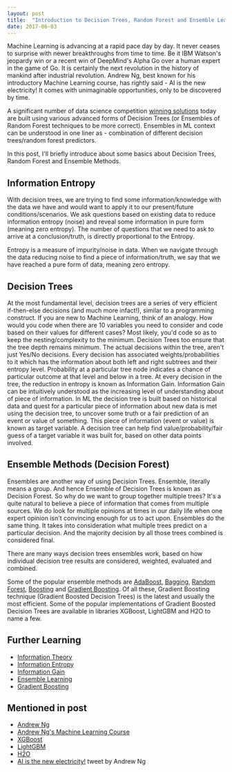 ```yaml
---
layout: post
title:  "Introduction to Decision Trees, Random Forest and Ensemble Learning Methods in Machine Learning"
date: 2017-06-03
---
```


Machine Learning is advancing at a rapid pace day by day. It never ceases to surprise with newer breakthroughs from time to time. Be it IBM Watson's jeopardy win or a recent win of DeepMind's Alpha Go over a human expert in the game of Go. It is certainly the next revolution in the history of mankind after industrial revolution. Andrew Ng, best known for his introductory Machine Learning course, has rightly said - AI is the new electricity! It comes with unimaginable opportunities, only to be discovered by time.

A significant number of data science competition <A href="https://www.import.io/post/how-to-win-a-kaggle-competition/" target="_blank">winning solutions</A> today are built using various advanced forms of Decision Trees (or Ensembles of Random Forest techniques to be more correct). Ensembles in ML context can be understood in one liner as - combination of different decision trees/random forest predictors.

In this post, I'll briefly introduce about some basics about Decision Trees, Random Forest and Ensemble Methods.

## Information Entropy
With decision trees, we are trying to find some information/knowledge with the data we have and would want to apply it to our present/future conditions/scenarios. We ask questions based on existing data to reduce information entropy (noise) and reveal some information in pure form (meaning zero entropy). The number of questions that we need to ask to arrive at a conclusion/truth, is directly proportional to the Entropy.

Entropy is a measure of impurity/noise in data. When we navigate through the data reducing noise to find a piece of information/truth, we say that we have reached a pure form of data, meaning zero entropy.

## Decision Trees
At the most fundamental level, decision trees are a series of very efficient if-then-else decisions (and much more infact!), similar to a programming construct. If you are new to Machine Learning, think of an analogy. How would you code when there are 10 variables you need to consider and code based on their values for different cases? Most likely, you'd code so as to keep the nesting/complexity to the minimum. Decision Trees too ensure that the tree depth remains minimum. The actual decisions within the tree, aren't just Yes/No decisions. Every decision has associated weights/probabilities to it which has the information about both left and right subtrees and their entropy level. Probability at a particular tree node indicates a chance of particular outcome at that level and below in a tree. At every decision in the tree, the reduction in entropy is known as Information Gain. Information Gain can be intuitively understood as the increasing level of understanding about of piece of information. In ML the decision tree is built based on historical data and quest for a particular piece of information about new data is met using the decision tree, to uncover some truth or a fair prediction of an event or value of something. This piece of information (event or value) is known as target variable. A decision tree can help find value/probability/fair guess of a target variable it was built for, based on other data points involved.

## Ensemble Methods (Decision Forest)
Ensembles are another way of using Decision Trees. Ensemble, literally means a group. And hence Ensemble of Decision Trees is known as Decision Forest. So why do we want to group together multiple trees? It's a quite natural to believe a piece of information that comes from multiple sources. We do look for multiple opinions at times in our daily life when one expert opinion isn't convincing enough for us to act upon. Ensembles do the same thing. It takes into consideration what multiple trees predict on a particular decision. And the majority decision by all those trees combined is considered final.

There are many ways decision trees ensembles work, based on how individual decision tree results are considered, weighted, evaluated and combined.

Some of the popular ensemble methods are <A href="https://en.wikipedia.org/wiki/AdaBoost" target="_blank">AdaBoost</A>, <A href="https://en.wikipedia.org/wiki/Bootstrap_aggregating" target="_blank">Bagging</A>, <A href="https://en.wikipedia.org/wiki/Random_forest" target="_blank">Random Forest</A>, <A href="https://en.wikipedia.org/wiki/Boosting_(machine_learning)" target="_blank">Boosting</A> and <A href="https://en.wikipedia.org/wiki/Gradient_boosting" target="_blank">Gradient Boosting</A>. Of all these, Gradient Boosting technique (Gradient Boosted Decision Trees) is the latest and usually the most efficient. Some of the popular implementations of Gradient Boosted Decision Trees are available in libraries XGBoost, LightGBM and H2O to name a few.

## Further Learning
* <A href="https://www.khanacademy.org/computing/computer-science/informationtheory" target="_blank">Information Theory</A>
* <A href="https://en.wikipedia.org/wiki/Entropy_(information_theory))" target="_blank">Information Entropy</A>
* <A href="https://en.wikipedia.org/wiki/Information_gain_in_decision_trees)" target="_blank">Information Gain</A>
* <A href="https://en.wikipedia.org/wiki/Ensemble_learning)" target="_blank">Ensemble Learning</A>
* <A href="https://en.wikipedia.org/wiki/Gradient_boosting)" target="_blank">Gradient Boosting</A>

## Mentioned in post
* <A href="https://en.wikipedia.org/wiki/Andrew_Ng" target="_blank">Andrew Ng</A>
* <A href="https://www.coursera.org/learn/machine-learning" target="_blank">Andrew Ng's Machine Learning Course</A>
* <A href="https://xgboost.readthedocs.io/en/latest/" target="_blank">XGBoost</A>
* <A href="https://github.com/Microsoft/LightGBM" target="_blank">LightGBM</A>
* <A href="http://docs.h2o.ai/h2o/latest-stable/h2o-docs/data-science/gbm.html" target="_blank">H2O</A>
* <A href="https://twitter.com/andrewyng/status/735874952008589312?lang=en" target="_blank">AI is the new electricity!</A> tweet by Andrew Ng
